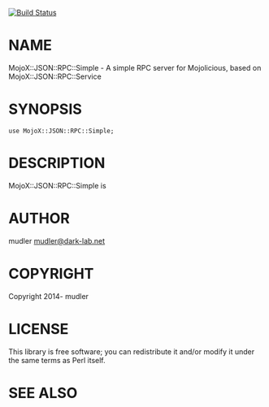 [![Build Status](https://travis-ci.org/IntelliHome/MojoX-JSON-RPC-Simple.png?branch=master)](https://travis-ci.org/IntelliHome/MojoX-JSON-RPC-Simple)
# NAME

MojoX::JSON::RPC::Simple - A simple RPC server for Mojolicious, based on MojoX::JSON::RPC::Service

# SYNOPSIS

    use MojoX::JSON::RPC::Simple;

# DESCRIPTION

MojoX::JSON::RPC::Simple is

# AUTHOR

mudler <mudler@dark-lab.net>

# COPYRIGHT

Copyright 2014- mudler

# LICENSE

This library is free software; you can redistribute it and/or modify
it under the same terms as Perl itself.

# SEE ALSO
